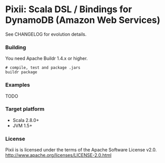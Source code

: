 Pixii: Scala DSL / Bindings for DynamoDB (Amazon Web Services)
==============================================================

See CHANGELOG for evolution details.

### Building ###

You need Apache Buildr 1.4.x or higher.

    # compile, test and package .jars
    buildr package

### Examples ###

TODO

### Target platform ###

* Scala 2.8.0+
* JVM 1.5+

### License ###

Pixii is is licensed under the terms of the Apache Software License v2.0.
<http://www.apache.org/licenses/LICENSE-2.0.html>

